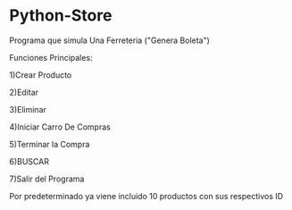 # Python-Store
Programa que simula Una Ferreteria ("Genera Boleta")

Funciones Principales:


1)Crear Producto


2)Editar


3)Eliminar


4)Iniciar Carro De Compras


5)Terminar la Compra


6)BUSCAR


7)Salir del Programa


Por predeterminado ya viene incluido 10 productos con sus respectivos ID
